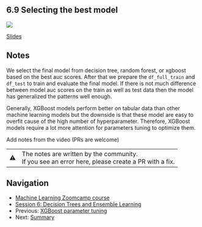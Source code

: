 ## 6.9 Selecting the best model

<a href="https://www.youtube.com/watch?v=lqdnyIVQq-M&list=PL3MmuxUbc_hIhxl5Ji8t4O6lPAOpHaCLR"><img src="images/thumbnail-6-09.jpg"></a>

[Slides](https://www.slideshare.net/AlexeyGrigorev/ml-zoomcamp-6-decision-trees-and-ensemble-learning)


## Notes

We select the final model from decision tree, random forest, or xgboost based on the best auc scores. After that we prepare the `df_full_train` and `df_test` to train and evaluate the final model. If there is not much difference between model auc scores on the train as well as test data then the model has generalized the patterns well enough.

Generally, XGBoost models perform better on tabular data than other machine learning models but the downside is that these model are easy to overfit cause of the high number of hyperparameter. Therefore, XGBoost models require a lot more attention for parameters tuning to optimize them.

Add notes from the video (PRs are welcome)


<table>
   <tr>
      <td>⚠️</td>
      <td>
         The notes are written by the community. <br>
         If you see an error here, please create a PR with a fix.
      </td>
   </tr>
</table>


## Navigation

* [Machine Learning Zoomcamp course](../)
* [Session 6: Decision Trees and Ensemble Learning](./)
* Previous: [XGBoost parameter tuning](08-xgb-tuning.md)
* Next: [Summary](10-summary.md)
